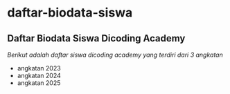 daftar-biodata-siswa
==
Daftar Biodata Siswa Dicoding Academy  
--
*Berikut adalah daftar siswa dicoding academy yang terdiri dari 3 angkatan*
- angkatan 2023
- angkatan 2024
- angkatan 2025
